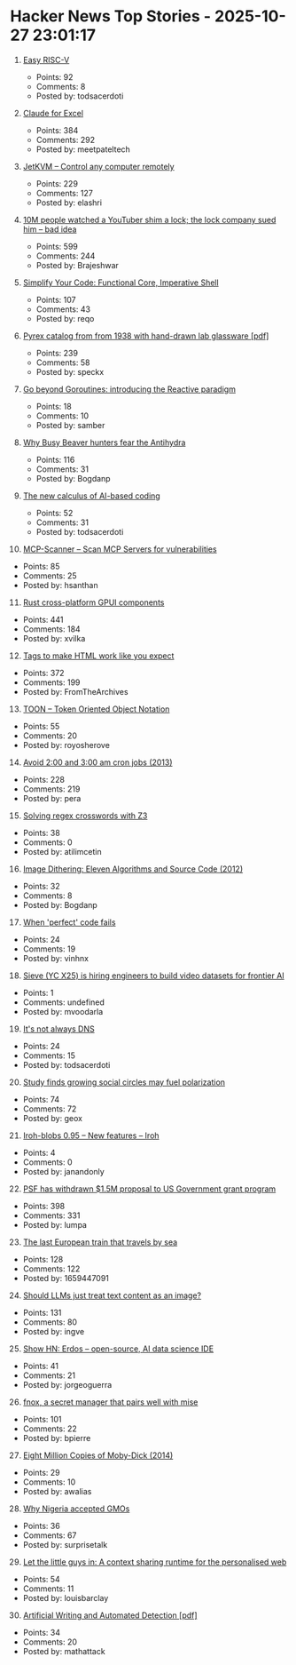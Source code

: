# Hacker News Top Stories - 2025-10-27 23:01:17

1. [Easy RISC-V](https://dramforever.github.io/easyriscv/)
   - Points: 92
   - Comments: 8
   - Posted by: todsacerdoti

2. [Claude for Excel](https://www.claude.com/claude-for-excel)
   - Points: 384
   - Comments: 292
   - Posted by: meetpateltech

3. [JetKVM – Control any computer remotely](https://jetkvm.com/)
   - Points: 229
   - Comments: 127
   - Posted by: elashri

4. [10M people watched a YouTuber shim a lock; the lock company sued him – bad idea](https://arstechnica.com/tech-policy/2025/10/suing-a-popular-youtuber-who-shimmed-a-130-lock-what-could-possibly-go-wrong/)
   - Points: 599
   - Comments: 244
   - Posted by: Brajeshwar

5. [Simplify Your Code: Functional Core, Imperative Shell](https://testing.googleblog.com/2025/10/simplify-your-code-functional-core.html)
   - Points: 107
   - Comments: 43
   - Posted by: reqo

6. [Pyrex catalog from from 1938 with hand-drawn lab glassware [pdf]](https://exhibitdb.cmog.org/opacimages/Images/Pyrex/Rakow_1000132877.pdf)
   - Points: 239
   - Comments: 58
   - Posted by: speckx

7. [Go beyond Goroutines: introducing the Reactive paradigm](https://samuelberthe.substack.com/p/go-beyond-goroutines-introducing)
   - Points: 18
   - Comments: 10
   - Posted by: samber

8. [Why Busy Beaver hunters fear the Antihydra](https://benbrubaker.com/why-busy-beaver-hunters-fear-the-antihydra/)
   - Points: 116
   - Comments: 31
   - Posted by: Bogdanp

9. [The new calculus of AI-based coding](https://blog.joemag.dev/2025/10/the-new-calculus-of-ai-based-coding.html)
   - Points: 52
   - Comments: 31
   - Posted by: todsacerdoti

10. [MCP-Scanner – Scan MCP Servers for vulnerabilities](https://github.com/cisco-ai-defense/mcp-scanner)
   - Points: 85
   - Comments: 25
   - Posted by: hsanthan

11. [Rust cross-platform GPUI components](https://github.com/longbridge/gpui-component)
   - Points: 441
   - Comments: 184
   - Posted by: xvilka

12. [Tags to make HTML work like you expect](https://blog.jim-nielsen.com/2025/dont-forget-these-html-tags/)
   - Points: 372
   - Comments: 199
   - Posted by: FromTheArchives

13. [TOON – Token Oriented Object Notation](https://github.com/johannschopplich/toon)
   - Points: 55
   - Comments: 20
   - Posted by: royosherove

14. [Avoid 2:00 and 3:00 am cron jobs (2013)](https://www.endpointdev.com/blog/2013/04/avoid-200-and-300-am-cron-jobs/)
   - Points: 228
   - Comments: 219
   - Posted by: pera

15. [Solving regex crosswords with Z3](https://blog.nelhage.com/post/regex-crosswords-z3/)
   - Points: 38
   - Comments: 0
   - Posted by: atilimcetin

16. [Image Dithering: Eleven Algorithms and Source Code (2012)](https://tannerhelland.com/2012/12/28/dithering-eleven-algorithms-source-code.html)
   - Points: 32
   - Comments: 8
   - Posted by: Bogdanp

17. [When 'perfect' code fails](https://marma.dev/articles/2025/when-perfect-code-fails)
   - Points: 24
   - Comments: 19
   - Posted by: vinhnx

18. [Sieve (YC X25) is hiring engineers to build video datasets for frontier AI](https://www.sievedata.com/)
   - Points: 1
   - Comments: undefined
   - Posted by: mvoodarla

19. [It's not always DNS](https://notes.pault.ag/its-not-always-dns/)
   - Points: 24
   - Comments: 15
   - Posted by: todsacerdoti

20. [Study finds growing social circles may fuel polarization](https://phys.org/news/2025-10-friends-division-social-circles-fuel.html)
   - Points: 74
   - Comments: 72
   - Posted by: geox

21. [Iroh-blobs 0.95 – New features – Iroh](https://www.iroh.computer/blog/iroh-blobs-0-95-new-features)
   - Points: 4
   - Comments: 0
   - Posted by: janandonly

22. [PSF has withdrawn $1.5M proposal to US Government grant program](https://pyfound.blogspot.com/2025/10/NSF-funding-statement.html)
   - Points: 398
   - Comments: 331
   - Posted by: lumpa

23. [The last European train that travels by sea](https://www.bbc.com/travel/article/20251024-the-last-european-train-that-travels-by-sea)
   - Points: 128
   - Comments: 122
   - Posted by: 1659447091

24. [Should LLMs just treat text content as an image?](https://www.seangoedecke.com/text-tokens-as-image-tokens/)
   - Points: 131
   - Comments: 80
   - Posted by: ingve

25. [Show HN: Erdos – open-source, AI data science IDE](https://www.lotas.ai/erdos)
   - Points: 41
   - Comments: 21
   - Posted by: jorgeoguerra

26. [fnox, a secret manager that pairs well with mise](https://github.com/jdx/mise/discussions/6779)
   - Points: 101
   - Comments: 22
   - Posted by: bpierre

27. [Eight Million Copies of Moby-Dick (2014)](https://thevoltablog.wordpress.com/2014/01/27/nicolas-mugaveros-eight-million-copies-of-moby-dick-or-the-whale/)
   - Points: 29
   - Comments: 10
   - Posted by: awalias

28. [Why Nigeria accepted GMOs](https://www.asimov.press/p/nigeria-crops)
   - Points: 36
   - Comments: 67
   - Posted by: surprisetalk

29. [Let the little guys in: A context sharing runtime for the personalised web](https://arjun.md/little-guys)
   - Points: 54
   - Comments: 11
   - Posted by: louisbarclay

30. [Artificial Writing and Automated Detection [pdf]](https://www.nber.org/system/files/working_papers/w34223/w34223.pdf)
   - Points: 34
   - Comments: 20
   - Posted by: mathattack

